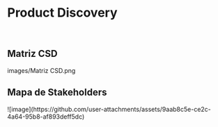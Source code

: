 <h1>Product Discovery</h1><br>

<h2>Matriz CSD</h2>
images/Matriz CSD.png
<br>
<h2>Mapa de Stakeholders</h2>
![image](https://github.com/user-attachments/assets/9aab8c5e-ce2c-4a64-95b8-af893deff5dc)


